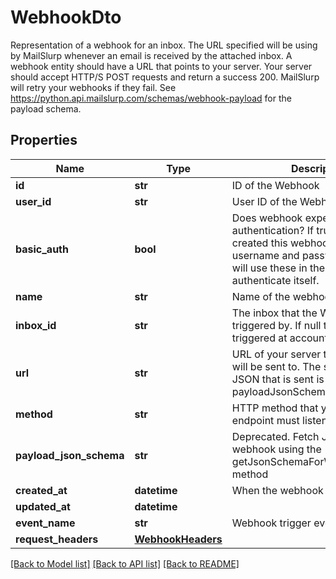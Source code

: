 # WebhookDto

Representation of a webhook for an inbox. The URL specified will be using by MailSlurp whenever an email is received by the attached inbox. A webhook entity should have a URL that points to your server. Your server should accept HTTP/S POST requests and return a success 200. MailSlurp will retry your webhooks if they fail. See https://python.api.mailslurp.com/schemas/webhook-payload for the payload schema.
## Properties
Name | Type | Description | Notes
------------ | ------------- | ------------- | -------------
**id** | **str** | ID of the Webhook | 
**user_id** | **str** | User ID of the Webhook | 
**basic_auth** | **bool** | Does webhook expect basic authentication? If true it means you created this webhook with a username and password. MailSlurp will use these in the URL to authenticate itself. | 
**name** | **str** | Name of the webhook | [optional] 
**inbox_id** | **str** | The inbox that the Webhook will be triggered by. If null then webhook triggered at account level | [optional] 
**url** | **str** | URL of your server that the webhook will be sent to. The schema of the JSON that is sent is described by the payloadJsonSchema. | 
**method** | **str** | HTTP method that your server endpoint must listen for | 
**payload_json_schema** | **str** | Deprecated. Fetch JSON Schema for webhook using the getJsonSchemaForWebhookPayload method | 
**created_at** | **datetime** | When the webhook was created | 
**updated_at** | **datetime** |  | 
**event_name** | **str** | Webhook trigger event name | [optional] 
**request_headers** | [**WebhookHeaders**](WebhookHeaders) |  | [optional] 

[[Back to Model list]](../README#documentation-for-models) [[Back to API list]](../README#documentation-for-api-endpoints) [[Back to README]](../README)



